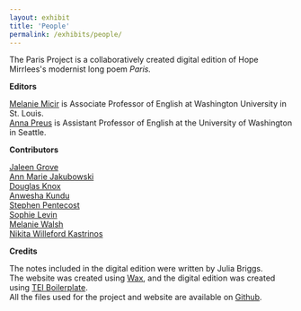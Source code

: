 ```yaml
---
layout: exhibit
title: 'People'
permalink: /exhibits/people/
---
```

The Paris Project is a collaboratively created digital edition of Hope Mirrlees's modernist long poem *Paris.* 

**Editors**

[Melanie Micir](https://english.wustl.edu/people/melanie-micir) is Associate Professor of English at Washington University in St. Louis.<br> 
[Anna Preus](https://english.washington.edu/people/anna-preus) is Assistant Professor of English at the University of Washington in Seattle.<br> 


**Contributors**

[Jaleen Grove](https://www.risd.edu/academics/illustration/faculty/jaleen-grove)<br>
[Ann Marie Jakubowski](https://english.wustl.edu/people/ann-marie-jakubowski)<br>
[Douglas Knox](https://computing.artsci.wustl.edu/people/douglas-knox)<br>
[Anwesha Kundu](https://www.centre.edu/about/faculty-staff/anwesha-kundu)<br>
[Stephen Pentecost](https://computing.artsci.wustl.edu/node/13151)<br>
[Sophie Levin](https://english.wustl.edu/people/sophie-levin)<br>
[Melanie Walsh](https://melaniewalsh.org/)<br>
[Nikita Willeford Kastrinos](https://english.washington.edu/people/nikita-willeford-kastrinos)<br>


**Credits**

The notes included in the digital edition were written by Julia Briggs.<br>
The website was created using [Wax](https://minicomp.github.io/wax/), and the digital edition was created using [TEI Boilerplate](https://dcl.ils.indiana.edu/teibp/).<br> 
All the files used for the project and website are available on [Github](https://github.com/apreus).<br>
